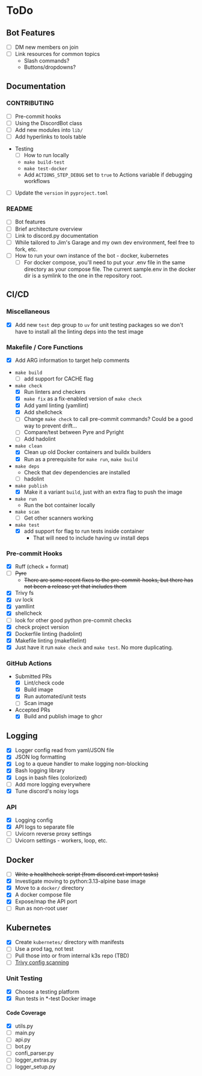 # ToDo

## Bot Features

- [ ] DM new members on join
- [ ] Link resources for common topics
   - Slash commands?
   - Buttons/dropdowns?

## Documentation

### CONTRIBUTING

- [ ] Pre-commit hooks
- [ ] Using the DiscordBot class
- [ ] Add new modules into `lib/`
- [ ] Add hyperlinks to tools table
- Testing
   - [ ] How to run locally
   - `make build-test`
   - `make test-docker`
   - Add `ACTIONS_STEP_DEBUG` set to `true` to Actions variable if debugging
     workflows
- [ ] Update the `version` in `pyproject.toml`

### README

- [ ] Bot features
- [ ] Brief architecture overview
- [ ] Link to discord.py documentation
- [ ] While tailored to Jim's Garage and my own dev environment, feel free to
      fork, etc.
- [ ] How to run your own instance of the bot - docker, kubernetes
   - [ ] For docker compose, you'll need to put your .env file in the same
         directory as your compose file. The current sample.env in the docker
         dir is a symlink to the one in the repository root.

## CI/CD

### Miscellaneous

- [x] Add new `test` dep group to `uv` for unit testing packages so we don't
      have to install all the linting deps into the test image

### Makefile / Core Functions

- [x] Add ARG information to target help comments
- `make build`
   - [ ] add support for CACHE flag
- `make check`
   - [x] Run linters and checkers
   - [x] `make fix` as a fix-enabled version of `make check`
   - [x] Add yaml linting (yamllint)
   - [x] Add shellcheck
   - [ ] Change `make check` to call pre-commit commands?
         Could be a good way to prevent drift...
   - [ ] Compare/test between Pyre and Pyright
   - [ ] Add hadolint
- `make clean`
   - [x] Clean up old Docker containers and buildx builders
   - [x] Run as a prerequisite for `make run`, `make build`
- `make deps`
   - Check that dev dependencies are installed
   - [ ] hadolint
- `make publish`
   - [x] Make it a variant `build`, just with an extra flag to push the image
- `make run`
   - Run the bot container locally
- `make scan`
   - [ ] Get other scanners working
- `make test`
   - [x] add support for flag to run tests inside container
      - That will need to include having uv install deps

### Pre-commit Hooks

- [x] Ruff (check + format)
- [ ] ~~Pyre~~
   - ~~There are some recent fixes to the pre-commit-hooks,
     but there has not been a release yet that includes them~~
- [x] Trivy fs
- [x] uv lock
- [x] yamllint
- [x] shellcheck
- [ ] look for other good python pre-commit checks
- [x] check project version
- [x] Dockerfile linting (hadolint)
- [x] Makefile linting (makefilelint)
- [x] Just have it run `make check` and `make test`.  No more duplicating.

### GitHub Actions

- Submitted PRs
   - [x] Lint/check code
   - [x] Build image
   - [x] Run automated/unit tests
   - [ ] Scan image
- Accepted PRs
   - [x] Build and publish image to ghcr

## Logging

- [x] Logger config read from yaml/JSON file
- [x] JSON log formatting
- [x] Log to a queue handler to make logging non-blocking
- [x] Bash logging library
- [x] Logs in bash files (colorized)
- [ ] Add more logging everywhere
- [x] Tune discord's noisy logs

### API

- [x] Logging config
- [x] API logs to separate file
- [ ] Uvicorn reverse proxy settings
- [ ] Uvicorn settings - workers, loop, etc.

## Docker

- [ ] ~~Write a healthcheck script (from discord.ext import tasks)~~
- [x] Investigate moving to python:3.13-alpine base image
- [x] Move to a `docker/` directory
- [x] A docker compose file
- [x] Expose/map the API port
- [ ] Run as non-root user

## Kubernetes

- [x] Create `kubernetes/` directory with manifests
- [ ] Use a prod tag, not test
- [ ] Pull those into or from internal k3s repo (TBD)
- [ ] [Trivy config scanning](https://trivy.dev/v0.57/docs/scanner/misconfiguration/)

### Unit Testing

- [x] Choose a testing platform
- [x] Run tests in *-test Docker image

#### Code Coverage

- [x] utils.py
- [ ] main.py
- [ ] api.py
- [ ] bot.py
- [ ] confi_parser.py
- [ ] logger_extras.py
- [ ] logger_setup.py
